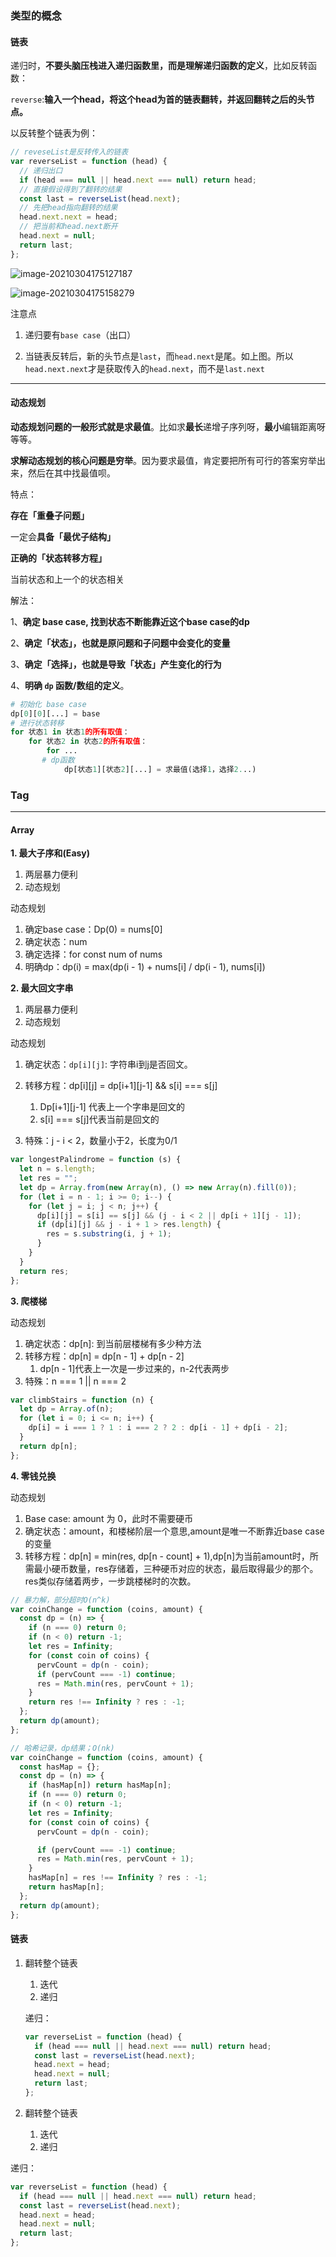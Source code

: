 ### 类型的概念

#### 链表

递归时，**不要头脑压栈进入递归函数里，而是理解递归函数的定义**，比如反转函数：

`reverse`:**输入一个head，将这个head为首的链表翻转，并返回翻转之后的头节点。**

以反转整个链表为例：

```js
// reveseList是反转传入的链表
var reverseList = function (head) {
  // 递归出口
  if (head === null || head.next === null) return head;
  // 直接假设得到了翻转的结果
  const last = reverseList(head.next);
  // 先把head指向翻转的结果
  head.next.next = head;
  // 把当前和head.next断开
  head.next = null;
  return last;
};
```

![image-20210304175127187](https://raw.githubusercontent.com/waiwai948/myTypora/main/img/image-20210304175127187.png)

![image-20210304175158279](https://raw.githubusercontent.com/waiwai948/myTypora/main/img/image-20210304175158279.png)

注意点

1. 递归要有`base case`（出口）

2. 当链表反转后，新的头节点是`last`，而`head.next`是尾。如上图。所以`head.next.next`才是获取传入的`head.next`，而不是`last.next`

   

---

#### 动态规划

**动态规划问题的一般形式就是求最值**。比如求**最长**递增子序列呀，**最小**编辑距离呀等等。

**求解动态规划的核心问题是穷举**。因为要求最值，肯定要把所有可行的答案穷举出来，然后在其中找最值呗。

特点：

**存在「重叠子问题」**

一定会**具备「最优子结构」**

**正确的「状态转移方程」**

当前状态和上一个的状态相关

解法：

1、**确定 base case, 找到状态不断能靠近这个base case的dp**

2、**确定「状态」，也就是原问题和子问题中会变化的变量**

3、**确定「选择」，也就是导致「状态」产生变化的行为**

4、**明确 `dp` 函数/数组的定义**。

```python
# 初始化 base case
dp[0][0][...] = base
# 进行状态转移
for 状态1 in 状态1的所有取值：
    for 状态2 in 状态2的所有取值：
        for ...
       # dp函数
            dp[状态1][状态2][...] = 求最值(选择1，选择2...)
```



### Tag

---

#### Array

**1. 最大子序和(Easy)**

1. 两层暴力便利
2. 动态规划

动态规划

1. 确定base case：Dp(0) = nums[0]
2. 确定状态：num
3. 确定选择：for const num of nums
4. 明确dp：dp(i) = max(dp(i - 1) + nums[i] / dp(i - 1), nums[i])

**2. 最大回文字串**

1. 两层暴力便利
2. 动态规划

动态规划

1. 确定状态：`dp[i][j]`: 字符串i到j是否回文。

1. 转移方程：dp[i]\[j] = dp[i+1]\[j-1] && s[i] === s[j]
   1. Dp[i+1]\[j-1] 代表上一个字串是回文的
   2. s[i] === s[j]代表当前是回文的
2. 特殊：j - i < 2，数量小于2，长度为0/1

```js
var longestPalindrome = function (s) {
  let n = s.length;
  let res = "";
  let dp = Array.from(new Array(n), () => new Array(n).fill(0));
  for (let i = n - 1; i >= 0; i--) {
    for (let j = i; j < n; j++) {
      dp[i][j] = s[i] == s[j] && (j - i < 2 || dp[i + 1][j - 1]);
      if (dp[i][j] && j - i + 1 > res.length) {
        res = s.substring(i, j + 1);
      }
    }
  }
  return res;
};
```



**3. 爬楼梯**

动态规划

1. 确定状态：dp[n]: 到当前层楼梯有多少种方法
2. 转移方程：dp[n] = dp[n - 1] + dp[n - 2]
   1. dp[n - 1]代表上一次是一步过来的，n-2代表两步
3. 特殊：n === 1 || n === 2

```js
var climbStairs = function (n) {
  let dp = Array.of(n);
  for (let i = 0; i <= n; i++) {
    dp[i] = i === 1 ? 1 : i === 2 ? 2 : dp[i - 1] + dp[i - 2];
  }
  return dp[n];
};
```



**4. 零钱兑换**

动态规划

1. Base case: amount 为 0，此时不需要硬币
2. 确定状态：amount，和楼梯阶层一个意思,amount是唯一不断靠近base case的变量
3. 转移方程：dp[n] = min(res, dp[n - count] + 1),dp[n]为当前amount时，所需最小硬币数量，res存储着，三种硬币对应的状态，最后取得最少的那个。res类似存储着两步，一步跳楼梯时的次数。

```js
// 暴力解，部分超时O(n^k)
var coinChange = function (coins, amount) {
  const dp = (n) => {
    if (n === 0) return 0;
    if (n < 0) return -1;
    let res = Infinity;
    for (const coin of coins) {
      pervCount = dp(n - coin);
      if (pervCount === -1) continue;
      res = Math.min(res, pervCount + 1);
    }
    return res !== Infinity ? res : -1;
  };
  return dp(amount);
};
```

```js
// 哈希记录，dp结果；O(nk)
var coinChange = function (coins, amount) {
  const hasMap = {};
  const dp = (n) => {
    if (hasMap[n]) return hasMap[n];
    if (n === 0) return 0;
    if (n < 0) return -1;
    let res = Infinity;
    for (const coin of coins) {
      pervCount = dp(n - coin);

      if (pervCount === -1) continue;
      res = Math.min(res, pervCount + 1);
    }
    hasMap[n] = res !== Infinity ? res : -1;
    return hasMap[n];
  };
  return dp(amount);
};
```

#### 链表

1. 翻转整个链表

   1. 迭代
   2. 递归

   递归：

   ```js
   var reverseList = function (head) {
     if (head === null || head.next === null) return head;
     const last = reverseList(head.next);
     head.next = head;
     head.next = null;
     return last;
   };
   ```

2. 翻转整个链表
   1. 迭代
   2. 递归

递归：

```js
var reverseList = function (head) {
  if (head === null || head.next === null) return head;
  const last = reverseList(head.next);
  head.next = head;
  head.next = null;
  return last;
};
```

